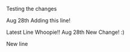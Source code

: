 Testing the changes

Aug 28th Adding this line!

Latest Line Whoopie!!
Aug 28th New Change! :)


New line